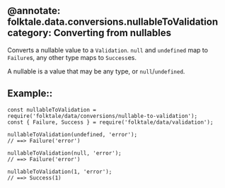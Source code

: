 @annotate: folktale.data.conversions.nullableToValidation
category: Converting from nullables
---
Converts a nullable value to a `Validation`. `null` and `undefined`
map to `Failure`s, any other type maps to `Success`es.

A nullable is a value that may be any type, or `null`/`undefined`.


## Example::

    const nullableToValidation = require('folktale/data/conversions/nullable-to-validation');
    const { Failure, Success } = require('folktale/data/validation');
    
    nullableToValidation(undefined, 'error');
    // ==> Failure('error')

    nullableToValidation(null, 'error');
    // ==> Failure('error')

    nullableToValidation(1, 'error');
    // ==> Success(1)
